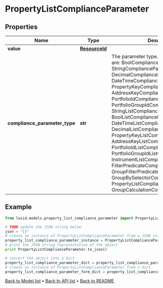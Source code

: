 # PropertyListComplianceParameter


## Properties
Name | Type | Description | Notes
------------ | ------------- | ------------- | -------------
**value** | [**ResourceId**](ResourceId.md) |  | 
**compliance_parameter_type** | **str** | The parameter type. The available values are: BoolComplianceParameter, StringComplianceParameter, DecimalComplianceParameter, DateTimeComplianceParameter, PropertyKeyComplianceParameter, AddressKeyComplianceParameter, PortfolioIdComplianceParameter, PortfolioGroupIdComplianceParameter, StringListComplianceParameter, BoolListComplianceParameter, DateTimeListComplianceParameter, DecimalListComplianceParameter, PropertyKeyListComplianceParameter, AddressKeyListComplianceParameter, PortfolioIdListComplianceParameter, PortfolioGroupIdListComplianceParameter, InstrumentListComplianceParameter, FilterPredicateComplianceParameter, GroupFilterPredicateComplianceParameter, GroupBySelectorComplianceParameter, PropertyListComplianceParameter, GroupCalculationComplianceParameter | 

## Example

```python
from lusid.models.property_list_compliance_parameter import PropertyListComplianceParameter

# TODO update the JSON string below
json = "{}"
# create an instance of PropertyListComplianceParameter from a JSON string
property_list_compliance_parameter_instance = PropertyListComplianceParameter.from_json(json)
# print the JSON string representation of the object
print PropertyListComplianceParameter.to_json()

# convert the object into a dict
property_list_compliance_parameter_dict = property_list_compliance_parameter_instance.to_dict()
# create an instance of PropertyListComplianceParameter from a dict
property_list_compliance_parameter_form_dict = property_list_compliance_parameter.from_dict(property_list_compliance_parameter_dict)
```
[Back to Model list](../README.md#documentation-for-models) &#8226; [Back to API list](../README.md#documentation-for-api-endpoints) &#8226; [Back to README](../README.md)



